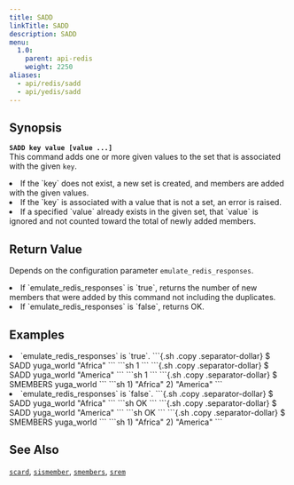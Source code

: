 ```yaml
---
title: SADD
linkTitle: SADD
description: SADD
menu:
  1.0:
    parent: api-redis
    weight: 2250
aliases:
  - api/redis/sadd
  - api/yedis/sadd
---
```

## Synopsis
<b>`SADD key value [value ...]`</b><br>
This command adds one or more given values to the set that is associated with the given `key`.
<li>If the `key` does not exist, a new set is created, and members are added with the given values.
<li>If the `key` is associated with a value that is not a set, an error is raised.</li>
<li>If a specified `value` already exists in the given set, that `value` is ignored and not counted toward the total of newly added members.</li>

## Return Value
Depends on the configuration parameter `emulate_redis_responses`.
<li>
If `emulate_redis_responses` is `true`, returns
the number of new members that were added by this command not including the duplicates.
</li>
<li>
If `emulate_redis_responses` is `false`, returns OK.
</li>


## Examples
<li> `emulate_redis_responses` is `true`.
```{.sh .copy .separator-dollar}
$ SADD yuga_world "Africa"
```
```sh
1
```
```{.sh .copy .separator-dollar}
$ SADD yuga_world "America"
```
```sh
1
```
```{.sh .copy .separator-dollar}
$ SMEMBERS yuga_world
```
```sh
1) "Africa"
2) "America"
```
</li>

<li> `emulate_redis_responses` is `false`.
```{.sh .copy .separator-dollar}
$ SADD yuga_world "Africa"
```
```sh
OK
```
```{.sh .copy .separator-dollar}
$ SADD yuga_world "America"
```
```sh
OK
```
```{.sh .copy .separator-dollar}
$ SMEMBERS yuga_world
```
```sh
1) "Africa"
2) "America"
```
</li>

## See Also
[`scard`](../scard/), [`sismember`](../sismember/), [`smembers`](../smembers/), [`srem`](../srem/)
